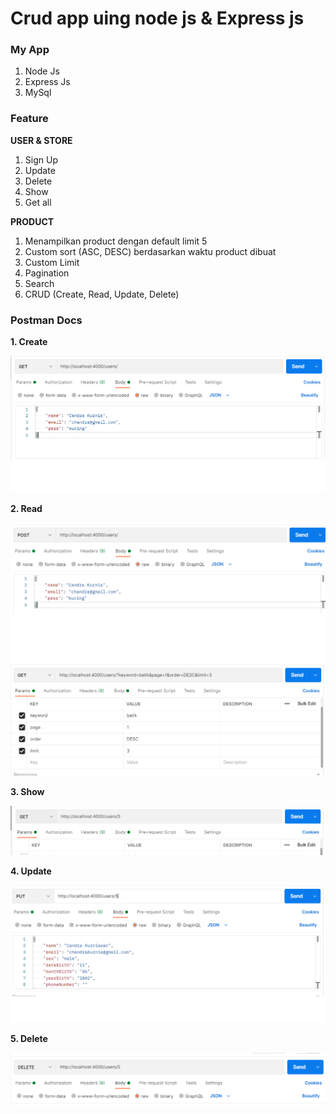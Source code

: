 # Crud app uing node js & Express js

### My App

1. Node Js
2. Express Js
3. MySql

### Feature

**USER & STORE**

1. Sign Up
2. Update
3. Delete
4. Show
5. Get all

**PRODUCT**

1. Menampilkan product dengan default limit 5
2. Custom sort (ASC, DESC) berdasarkan waktu product dibuat
3. Custom Limit
4. Pagination
5. Search
6. CRUD (Create, Read, Update, Delete)

### Postman Docs

**1. Create**

<img src="/src/img/readme/c-user.png">

**2. Read**

<img src="/src/img/readme/create-user.png">
<img src="/src/img/readme/r-user.png">

**3. Show**

<img src="/src/img/readme/s-user.png">

**4. Update**

<img src="/src/img/readme/u-user.png">

**5. Delete**

<img src="/src/img/readme/d-user.png">
